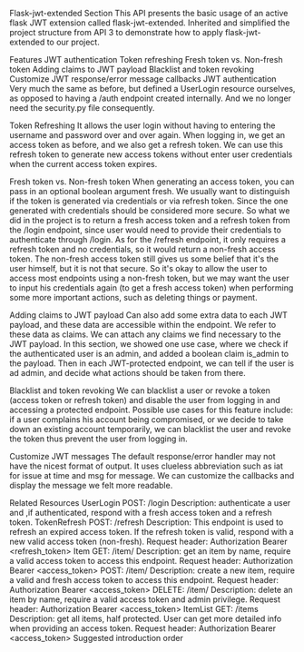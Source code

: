 Flask-jwt-extended Section
This API presents the basic usage of an active flask JWT extension called flask-jwt-extended. Inherited and simplified the project structure from API 3 to demonstrate how to apply flask-jwt-extended to our project.

Features
JWT authentication
Token refreshing
Fresh token vs. Non-fresh token
Adding claims to JWT payload
Blacklist and token revoking
Customize JWT response/error message callbacks
JWT authentication
Very much the same as before, but defined a UserLogin resource ourselves, as opposed to having a /auth endpoint created internally. And we no longer need the security.py file consequently.

Token Refreshing
It allows the user login without having to entering the username and password over and over again. When logging in, we get an access token as before, and we also get a refresh token. We can use this refresh token to generate new access tokens without enter user credentials when the current access token expires.

Fresh token vs. Non-fresh token
When generating an access token, you can pass in an optional boolean argument fresh. We usually want to distinguish if the token is generated via credentials or via refresh token. Since the one generated with credentials should be considered more secure. So what we did in the project is to return a fresh access token and a refresh token from the /login endpoint, since user would need to provide their credentials to authenticate through /login. As for the /refresh endpoint, it only requires a refresh token and no credentials, so it would return a non-fresh access token. The non-fresh access token still gives us some belief that it's the user himself, but it is not that secure. So it's okay to allow the user to access most endpoints using a non-fresh token, but we may want the user to input his credentials again (to get a fresh access token) when performing some more important actions, such as deleting things or payment.

Adding claims to JWT payload
Can also add some extra data to each JWT payload, and these data are accessible within the endpoint. We refer to these data as claims. We can attach any claims we find necessary to the JWT payload. In this section, we showed one use case, where we check if the authenticated user is an admin, and added a boolean claim is_admin to the payload. Then in each JWT-protected endpoint, we can tell if the user is ad admin, and decide what actions should be taken from there.

Blacklist and token revoking
We can blacklist a user or revoke a token (access token or refresh token) and disable the user from logging in and accessing a protected endpoint. Possible use cases for this feature include: if a user complains his account being compromised, or we decide to take down an existing account temporarily, we can blacklist the user and revoke the token thus prevent the user from logging in.

Customize JWT messages
The default response/error handler may not have the nicest format of output. It uses clueless abbreviation such as iat for issue at time and msg for message. We can customize the callbacks and display the message we felt more readable.

Related Resources
UserLogin
POST: /login
Description: authenticate a user and ,if authenticated, respond with a fresh access token and a refresh token.
TokenRefresh
POST: /refresh
Description: This endpoint is used to refresh an expired access token. If the refresh token is valid, respond with a new valid access token (non-fresh).
Request header: Authorization Bearer <refresh_token>
Item
GET: /item/<name>
Description: get an item by name, require a valid access token to access this endpoint.
Request header: Authorization Bearer <access_token>
POST: /item/<name>
Description: create a new item, require a valid and fresh access token to access this endpoint.
Request header: Authorization Bearer <access_token>
DELETE: /item/<name>
Description: delete an item by name, require a valid access token and admin privilege.
Request header: Authorization Bearer <access_token>
ItemList
GET: /items
Description: get all items, half protected. User can get more detailed info when providing an access token.
Request header: Authorization Bearer <access_token>
Suggested introduction order
